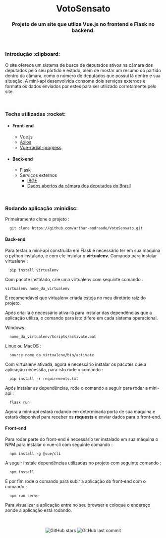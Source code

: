 <h1 align="center">VotoSensato</h1>
<p><h3 align="center">Projeto de um site que utliza Vue.js no frontend e Flask no backend.</h3></p>
<br>
<h3>Introdução :clipboard:</h3>
  <p> O site oferece um sistema de busca de deputados ativos na câmara dos deputados pelo seu partido e estado, além de mostar um resumo do partido dentro da câmara, como o número de deputados que possui lá dentro e sua situação. A mini-api desenvolvida consome dois serviços externos e formata os dados enviados por estes  para ser utilizado corretamente pelo site.</p>
 <br>
 <h3>Techs utilizadas :rocket:</h3>
  <ul>
    <li>
      <h4>Front-end</h4>
      <ul>
        <li>Vue.js</li>
        <li><a href="https://github.com/axios/axios">Axios<a></li>
        <li><a href="https://github.com/wyzantinc/vue-radial-progress">Vue-radial-progress</a></li>
      </ul>
   </li>
   <li>
      <h4>Back-end</h4>
      <ul>
        <li>Flask</li>
        <li>
          Serviços externos
          <ul>
            <li><a href="https://servicodados.ibge.gov.br/api/docs/localidades?versao=1">IBGE</a></li>
            <li><a href="https://dadosabertos.camara.leg.br/swagger/api.html">Dados abertos da câmara dos deputados do Brasil</a></li>
          </ul>
        </li>
     </ul>   
   </li>  
  </ul>
 <br>
<h3>Rodando aplicação :minidisc:</h3>
Primeiramente clone o projeto :

```
  git clone https://github.com/arthur-andraade/VotoSensato.git
```

<h4><strong>Back-end</strong></h4>
<p>Para testar a mini-api construída em Flask é necessário ter em sua máquina o python instalado, e com ele instalar o <strong>virtualenv</strong>. Comando para instalar virtualenv :</p>

```
  pip install virtualenv
```
<p>Com pacote instalado, crie uma virtualenv com sequinte comando :</p>

```
virtualenv nome_da_virtualenv
```
É recomendável que virtualenv criada esteja no meu diretório raíz do projeto.
<p>Após cria-lá é necessário ativa-lá para instalar das dependências que a aplicação utiliza, o comando para isto difere em cada sistema operacional.</p>
<p>Windows :</p>

```
  nome_da_virtualenv/Scripts/activate.bat
```

<p>Linux ou MacOS : </p>

```
  source nome_da_virtualenv/bin/activate
```
Com virtualenv ativada, agora é necessário instalar os pacotes que a aplicação necessita, para isto rode o comando :

```
  pip install -r requirements.txt
```
Após instalar as dependências, rode o comando a seguir
para rodar a mini-api :

```
  flask run
```
Agora a mini-api estará rodando em determinada porta de sua máquina e estará disponível para receber os **requests** e enviar dados para o front-end.
<br>
<h4><strong>Front-end</strong></h4>
<p> Para rodar parte do front-end é necessário ter instalado em sua máquina o NPM para instalar o vue-cli com seguinte comando : </p>

```
  npm install -g @vue/cli
```
A seguir instale dependências utilizadas no projeto com seguinte comando :

```
  npm install 
``` 
E por fim rode o comando para subir a aplicação do front-end com o comando :
```
  npm run serve
```
<p>Para visualizar a aplicação entre no seu browser e coloque o endereço aonde a aplicação está rodando.</p>
<br>
<br>
<div align="center">
  <img alt="GitHub stars" src="https://img.shields.io/github/stars/arthur-andraade/VotoSensato?style=social">
  <img alt="GitHub last commit" src="https://img.shields.io/github/last-commit/arthur-andraade/VotoSensato">
</div>
